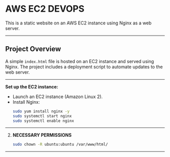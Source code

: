 # AWS EC2 DEVOPS  

This is a static website on an AWS EC2 instance using Nginx as a web server.

---

## Project Overview

A simple `index.html` file is hosted on an EC2 instance and served using Nginx. The project includes a deployment script to automate updates to the web server.

---
 **Set up the EC2 instance:**
   - Launch an EC2 instance (Amazon Linux 2).
   - Install Nginx:
     ```bash
     sudo yum install nginx -y
     sudo systemctl start nginx
     sudo systemctl enable nginx
---
2. **NECESSARY PERMISSIONS**
   ```bash
   sudo chown -R ubuntu:ubuntu /var/www/html/
---
